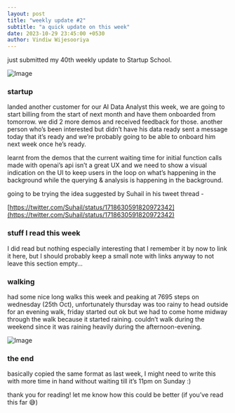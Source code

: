 ```yaml
---
layout: post
title: "weekly update #2"
subtitle: "a quick update on this week"
date: 2023-10-29 23:45:00 +0530
author: Vindiw Wijesooriya
---
```


just submitted my 40th weekly update to Startup School.

![Image](https://substackcdn.com/image/fetch/f_auto,q_auto:good,fl_progressive:steep/https%3A%2F%2Fsubstack-post-media.s3.amazonaws.com%2Fpublic%2Fimages%2Fdfd02b3a-b6d2-4677-b3dd-b70cde775756.heic)

### startup

landed another customer for our AI Data Analyst this week, we are going to start billing from the start of next month and have them onboarded from tomorrow. we did 2 more demos and received feedback for those. another person who’s been interested but didn’t have his data ready sent a message today that it’s ready and we’re probably going to be able to onboard him next week once he’s ready.

learnt from the demos that the current waiting time for initial function calls made with openai’s api isn’t a great UX and we need to show a visual indication on the UI to keep users in the loop on what’s happening in the background while the querying & analysis is happening in the background.

going to be trying the idea suggested by Suhail in his tweet thread -

[https://twitter.com/Suhail/status/1718630591820972342](https://twitter.com/Suhail/status/1718630591820972342)

### stuff I read this week

I did read but nothing especially interesting that I remember it by now to link it here, but I should probably keep a small note with links anyway to not leave this section empty…

### walking

had some nice long walks this week and peaking at 7695 steps on wednesday (25th Oct), unfortunately thursday was too rainy to head outside for an evening walk, friday started out ok but we had to come home midway through the walk because it started raining. couldn’t walk during the weekend since it was raining heavily during the afternoon-evening.

![Image](https://substackcdn.com/image/fetch/f_auto,q_auto:good,fl_progressive:steep/https%3A%2F%2Fsubstack-post-media.s3.amazonaws.com%2Fpublic%2Fimages%2F2e95b288-5dc5-4c63-9027-2c6454ed2351.heic)

### the end

basically copied the same format as last week, I might need to write this with more time in hand without waiting till it’s 11pm on Sunday :)

thank you for reading! let me know how this could be better (if you’ve read this far 😅)
